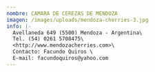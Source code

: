 ```yaml
---
nombre: CAMARA DE CEREZAS DE MENDOZA
imagen: /images/uploads/mendoza-cherries-3.jpg
info: |-
  Avellaneda 649 (5500) Mendoza - Argentina\
  Tel. (54) 0261 5708475\
  <http://www.mendozacherries.com>\
  Contacto: Facundo Quiros \
  E-mail: facundoquiros@yahoo.com
---
```

